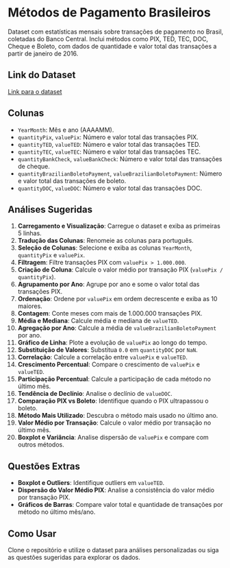 # Métodos de Pagamento Brasileiros

Dataset com estatísticas mensais sobre transações de pagamento no Brasil, coletadas do Banco Central. Inclui métodos como PIX, TED, TEC, DOC, Cheque e Boleto, com dados de quantidade e valor total das transações a partir de janeiro de 2016.

## Link do Dataset
[Link para o dataset](https://docs.google.com/spreadsheets/d/1py2jGg9y4raWJ-fr7p97lyWfchzWXZzc3u8F2V9WvYc/edit?usp=sharing)

## Colunas
- `YearMonth`: Mês e ano (AAAAMM).
- `quantityPix`, `valuePix`: Número e valor total das transações PIX.
- `quantityTED`, `valueTED`: Número e valor total das transações TED.
- `quantityTEC`, `valueTEC`: Número e valor total das transações TEC.
- `quantityBankCheck`, `valueBankCheck`: Número e valor total das transações de cheque.
- `quantityBrazilianBoletoPayment`, `valueBrazilianBoletoPayment`: Número e valor total das transações de boleto.
- `quantityDOC`, `valueDOC`: Número e valor total das transações DOC.

## Análises Sugeridas
1. **Carregamento e Visualização**: Carregue o dataset e exiba as primeiras 5 linhas.
2. **Tradução das Colunas**: Renomeie as colunas para português.
3. **Seleção de Colunas**: Selecione e exiba as colunas `YearMonth`, `quantityPix` e `valuePix`.
4. **Filtragem**: Filtre transações PIX com `valuePix > 1.000.000`.
5. **Criação de Coluna**: Calcule o valor médio por transação PIX (`valuePix / quantityPix`).
6. **Agrupamento por Ano**: Agrupe por ano e some o valor total das transações PIX.
7. **Ordenação**: Ordene por `valuePix` em ordem decrescente e exiba as 10 maiores.
8. **Contagem**: Conte meses com mais de 1.000.000 transações PIX.
9. **Média e Mediana**: Calcule média e mediana de `valueTED`.
10. **Agregação por Ano**: Calcule a média de `valueBrazilianBoletoPayment` por ano.
11. **Gráfico de Linha**: Plote a evolução de `valuePix` ao longo do tempo.
12. **Substituição de Valores**: Substitua `0.0` em `quantityDOC` por `NaN`.
13. **Correlação**: Calcule a correlação entre `valuePix` e `valueTED`.
14. **Crescimento Percentual**: Compare o crescimento de `valuePix` e `valueTED`.
15. **Participação Percentual**: Calcule a participação de cada método no último mês.
16. **Tendência de Declínio**: Analise o declínio de `valueDOC`.
17. **Comparação PIX vs Boleto**: Identifique quando o PIX ultrapassou o boleto.
18. **Método Mais Utilizado**: Descubra o método mais usado no último ano.
19. **Valor Médio por Transação**: Calcule o valor médio por transação no último mês.
20. **Boxplot e Variância**: Analise dispersão de `valuePix` e compare com outros métodos.

## Questões Extras
- **Boxplot e Outliers**: Identifique outliers em `valueTED`.
- **Dispersão do Valor Médio PIX**: Analise a consistência do valor médio por transação PIX.
- **Gráficos de Barras**: Compare valor total e quantidade de transações por método no último mês/ano.

## Como Usar
Clone o repositório e utilize o dataset para análises personalizadas ou siga as questões sugeridas para explorar os dados.
